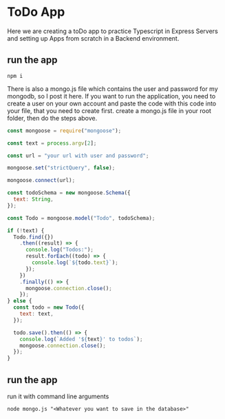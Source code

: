 # ToDo App

Here we are creating a toDo app to practice Typescript in Express Servers and setting up Apps from scratch in a Backend environment.

## run the app

```shell
npm i
```

There is also a mongo.js file which contains the user and password for my mongodb, so I post it here. If you want to run the application, you need to create a user on your own account and paste the code with this code into your file, that you need to create first.
create a mongo.js file in your root folder, then do the steps above.

```js
const mongoose = require("mongoose");

const text = process.argv[2];

const url = "your url with user and password";

mongoose.set("strictQuery", false);

mongoose.connect(url);

const todoSchema = new mongoose.Schema({
  text: String,
});

const Todo = mongoose.model("Todo", todoSchema);

if (!text) {
  Todo.find({})
    .then((result) => {
      console.log("Todos:");
      result.forEach((todo) => {
        console.log(`${todo.text}`);
      });
    })
    .finally(() => {
      mongoose.connection.close();
    });
} else {
  const todo = new Todo({
    text: text,
  });

  todo.save().then(() => {
    console.log(`Added '${text}' to todos`);
    mongoose.connection.close();
  });
}
```

## run the app

run it with command line arguments

```shell
node mongo.js "<Whatever you want to save in the database>"
```
